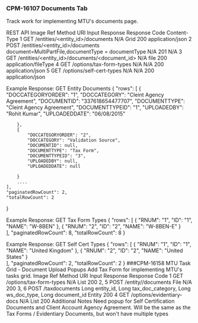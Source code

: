 ### CPM-16107 Documents Tab
Track work for implementing MTU's documents page.

REST API
Image Ref	Method	URI	Input	Response	Response Code	Content-Type
1	GET	/entities/<entity_id>/documents	N/A	Grid	200	application/json
2	POST	/entities/<entity_id>/documents	document=MultiPartFile,documentType = documentType	N/A	201	N/A
3	GET	/entities/<entity_id>/documents/<document_id>	N/A	file	200	application/fileType
4	GET	/options/tax-form-types	N/A	N/A	200	application/json
5	GET	/options/self-cert-types	N/A	N/A	200	application/json


Example Response: GET Entity Documents
{
    "rows": [
        {
            "DOCCATEGORYORDER": "1",
            "DOCCATEGORY": "Cleint Agency Agreement",
            "DOCUMENTID": "337618654477707",
            "DOCUMENTTYPE": "Cleint Agency Agreement",
            "DOCUMENTTYPEID": "1",
            "UPLOADEDBY": "Rohit Kumar",
            "UPLOADEDDATE": "06/08/2015"
           
        },
        {
            "DOCCATEGORYORDER": "2",
            "DOCCATEGORY": "Validation Source",
            "DOCUMENTID": null,
            "DOCUMENTTYPE": "Tax Form",
            "DOCUMENTTYPEID": "3",
            "UPLOADEDBY": null,
            "UPLOADEDDATE": null
           
        }
		....
    ],
    "paginatedRowCount": 2,
    "totalRowCount": 2
}


Example Response: GET Tax Form Types
{
"rows": [
        {
            "RNUM": "1",
            "ID": "1",
            "NAME": "W-8BEN"
        },
        {
            "RNUM": "2",
            "ID": "2",
            "NAME": "W-8BEN-E"
        }		 
		],
    "paginatedRowCount": 8,
    "totalRowCount": 8
}


Example Response: GET Self Cert Types
{
"rows": [
        {
            "RNUM": "1",
            "ID": "1",
            "NAME": "United Kingdom"
        },
        {
            "RNUM": "2",
            "ID": "2",
            "NAME": "United States"
        }		 
		],
    "paginatedRowCount": 2,
    "totalRowCount": 2
}
###CPM-16158 MTU Task Grid - Document Upload Popups
Add Tax Form for implementing MTU's tasks grid.
Image Ref	Method	URI	Input	Response	Response Code
1	GET	/options/tax-form-types	N/A	List<String>	200
2, 5	POST	/entity/<entityId>/documents	File	N/A	200
3, 6	POST	/taxdocuments	Long entity_id, Long tax_doc_category, Long ws_doc_type, Long document_id	Entity	200
4	GET	/options/evidentiary-docs	N/A	List<String>	200
Additional Notes
Need popup for Self Certification Documents and Client Account Agency Agreement. Will be the same as the Tax Forms / Evidentiary Documents, but won't have multiple types